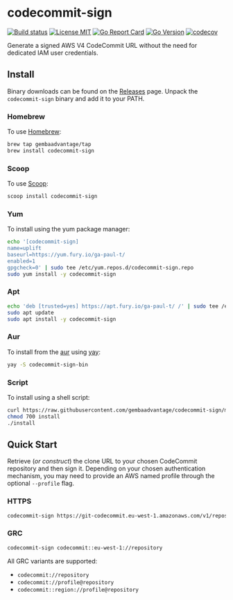 # codecommit-sign

[![Build status](https://img.shields.io/github/workflow/status/gembaadvantage/codecommit-sign/ci?style=flat-square&logo=go)](https://github.com/gembaadvantage/codecommit-sign/actions?workflow=ci)
[![License MIT](https://img.shields.io/badge/license-MIT-blue.svg?style=flat-square)](/LICENSE)
[![Go Report Card](https://goreportcard.com/badge/github.com/gembaadvantage/codecommit-sign?style=flat-square)](https://goreportcard.com/report/github.com/gembaadvantage/codecommit-sign)
[![Go Version](https://img.shields.io/github/go-mod/go-version/gembaadvantage/codecommit-sign.svg?style=flat-square)](go.mod)
[![codecov](https://codecov.io/gh/gembaadvantage/codecommit-sign/branch/main/graph/badge.svg)](https://codecov.io/gh/gembaadvantage/codecommit-sign)

Generate a signed AWS V4 CodeCommit URL without the need for dedicated IAM user credentials.

## Install

Binary downloads can be found on the [Releases](https://github.com/gembaadvantage/codecommit-sign/releases) page. Unpack the `codecommit-sign` binary and add it to your PATH.

### Homebrew

To use [Homebrew](https://brew.sh/):

```sh
brew tap gembaadvantage/tap
brew install codecommit-sign
```

### Scoop

To use [Scoop](https://scoop.sh/):

```sh
scoop install codecommit-sign
```

### Yum

To install using the yum package manager:

```sh
echo '[codecommit-sign]
name=uplift
baseurl=https://yum.fury.io/ga-paul-t/
enabled=1
gpgcheck=0' | sudo tee /etc/yum.repos.d/codecommit-sign.repo
sudo yum install -y codecommit-sign

```

### Apt

```sh
echo 'deb [trusted=yes] https://apt.fury.io/ga-paul-t/ /' | sudo tee /etc/apt/sources.list.d/codecommit-sign.list
sudo apt update
sudo apt install -y codecommit-sign
```

### Aur

To install from the [aur](https://archlinux.org/) using [yay](https://github.com/Jguer/yay):

```sh
yay -S codecommit-sign-bin
```

### Script

To install using a shell script:

```sh
curl https://raw.githubusercontent.com/gembaadvantage/codecommit-sign/main/scripts/install > install
chmod 700 install
./install
```

## Quick Start

Retrieve (_or construct_) the clone URL to your chosen CodeCommit repository and then sign it. Depending on your chosen authentication mechanism, you may need to provide an AWS named profile through the optional `--profile` flag.

### HTTPS

```sh
codecommit-sign https://git-codecommit.eu-west-1.amazonaws.com/v1/repos/repository
```

### GRC

```sh
codecommit-sign codecommit::eu-west-1://repository
```

All GRC variants are supported:

- `codecommit://repository`
- `codecommit://profile@repository`
- `codecommit::region://profile@repository`
